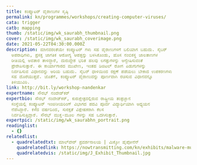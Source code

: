 ```yaml
---
title: ಕಂಪ್ಯೂಟರ್‌ ವೈರಾಣುಗಳ ಸೃಷ್ಠಿ
permalink: kn/programmes/workshops/creating-computer-viruses/
cata: trigger
catb: mapping
thumb: /static/img/wk_saurabh_thumbnail.png
cover: /static/img/wk_saurabh_coverimage.png
date: 2021-05-22T04:30:00.000Z
description: ಮಾನವರಂತೆಯೇ ಕಂಪ್ಯೂಟರ್‌ ಗಳು ಸಹ ವೈರಾಣುಗಳಿಗೆ ಬಲಿಯಾಗ ಬಹುದು. ಸೈಬರ್‌
  ಅಪರಾಧಿಗಳು, ಪ್ರಸಕ್ತ ಜಾಗತಿಕ ಆರೋಗ್ಯ ಆಪತ್ತನ್ನು ಬಳಸಿಕೊಂಡು, ಹೊಸ ನಂಬಿಕಸ್ಥ ಜಾಲತಾಣಗಳ
  ರೀತಿಯಲ್ಲಿ ಅವತಾರ ತಾಳಿದ್ದಾರೆ, ದುರುದ್ದೇಶ ಭರಿತ ಹಲವು ಲಗತ್ತುಗಳನ್ನು ಅನ್ವೇಷಿಸುವಂತೆ
  ಪ್ರೇರೇಪಿಸುತ್ತಾರೆ. ಈ ಕಾರ್ಯಾಗಾರದ ಮುಖೇಣ, ಇಂತಹ ಡಿಜಿಟಲ್‌ ರೋಗ ಪಿಡುಗುಗಳನ್ನು
  ನಿರ್ವಹಿಸುವ ವಿಧಾನವನ್ನು ಅರಿಯ ಬಹುದು. ಸೈಬರ್‌ ಧಾಳಿಯಿಂದ ರಕ್ಷಣೆ ಪಡೆಯಲು ಬೇಕಾದ ಉಪಕರಣಗಳು
  ಸಹ ದೊರೆಯುತ್ತವೆ. ಜೊತೆಗೆ, ಕಂಪ್ಯೂಟರ್‌ ವೈರಾಣುವನ್ನು ಪೂರ್ಣವಾಗಿ ರಚಿಸುವ ವಿಧಾನವನ್ನೂ
  ತಿಳಿಯುವಿರಿ.
link: http://bit.ly/workshop-nandenkar
expertname: ಸೌರಭ್‌ ನಂದೇಡ್‌ಕರ್
expertbio: ಸೌರಭ್‌ ನಂದೇಡ್‌ಕರ್, ಕುರುಕ್ಷೇತ್ರದಲ್ಲಿರುವ ರಾಷ್ಟ್ರೀಯ ತಂತ್ರಜ್ಞಾನ
  ಸಂಸ್ಥೆಯಲ್ಲಿ ಕಂಪ್ಯೂಟರ್‌ ಇಂಜಿನೀಯರಿಂಗ್‌ ವಿಭಾಗದ ಪದವಿ ಪೂರ್ವ ವಿದ್ಯಾರ್ಥಿಯಾಗಿ ಅಧ್ಯಯನ
  ನೆಡೆಸಿದ್ದಾರೆ. ಕಳೆದ ವರ್ಷದಿಂದ, ಸುರಕ್ಷತೆ ವಿಶ್ಲೇಷಕರಾಗಿ ಕೆಲಸ
  ನಿರ್ವಹಿಸುತ್ತಿದ್ದಾರೆ. ಸೌರಭ್‌ ಮುಕ್ತ-ಮೂಲ ಗಳನ್ನು ಸಹ ಒದಗಿಸುತ್ತಾರೆ.
expertpic: /static/img/wk_saurabhn_portrait.png
readinglist:
  - {}
relatedlist:
  - quadrelatedtxt: ಮಾಲ್‌ವೇರ್‌ ಪ್ರದರ್ಶನಾಲಯ | ಮಿಕ್ಕೋ ಹೈಪೋನೆನ್‌‌
    quadrelatedlink: https://nowtransmitting.com/kn/exhibits/malware-museum/
    quadrelatedvis: /static/img/J_Exhibit_Thumbnail.jpg
---
```

